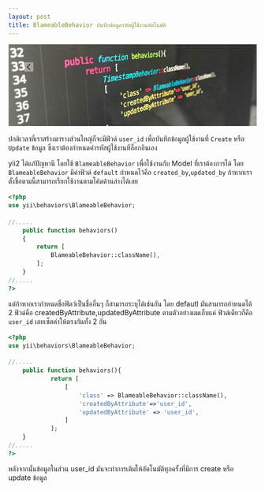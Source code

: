 ```yaml
---
layout: post
title: BlameableBehavior บันทึกข้อมูลรหัสผู้ใช้งานอัตโนมัติ
---
```


![](/img/bleamable-behavior.png)

ปกติเวลาที่เราสร้างตารางส่วนใหญ่ก็จะมีฟิวด์ `user_id` เพื่อบันทึกข้อมูลผู้ใช้งานที่ `Create` หรือ `Update` ข้อมูล ซึ่งเราต้องกำหนดค่ารหัสผู้ใช้งานทีล็อกอินเอง 

yii2 ได้แก้ปัญหานี โดยใช้ `BlameableBehavior` เพื่อใช้งานกับ Model ที่เราต้องการได้ โดย `BlameableBehavior` มีค่าฟิวด์  `default` กำหนดไว้คือ `created_by`,`updated_by`  ถ้าหากเราตั้งชื่อตามนี้สามารถเรียกใช้งานตามโค้ดด้านล่างได้เลย

```php
<?php
use yii\behaviors\BlameableBehavior;

//.....
	public function behaviors()
	{
	    return [
	        BlameableBehavior::className(),
	    ];
	}
//.....
?>
```

แต่ถ้าหากเรากำหนดชื่อฟิดว์เป็นชื่ออื่นๆ ก็สามารถระบุได้เช่นกัน โดย defautl มันสามารถกำหนดได้ 2 ฟิวด์คือ createdByAttribute,updatedByAttribute ตามตัวอย่างผมเก็บแค่ ฟิวด์เดียวก็คือ `user_id` เลยเซ็ตค่าให้ตรงกันทั้ง 2 อัน

```php
<?php
use yii\behaviors\BlameableBehavior;

//.....
	public function behaviors(){
	        return [
	            [
	                'class' => BlameableBehavior::className(),
	                'createdByAttribute'=>'user_id',
	                'updatedByAttribute' => 'user_id',
	            ]
	        ];
	}
//.....
?>
```

หลังจากนั้นข้อมูลในส่วน user_id มันจะทำการเติมให้อัตโนมัติทุกครั้งที่มีการ create หรือ update ข้อมูล